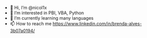 - 👋 Hi, I’m @nicol1x
- 👀 I’m interested in PBI, VBA, Python
- 🌱 I’m currently learning many languages
- 📫 How to reach me https://www.linkedin.com/in/brenda-alves-3b07a0194/

<!---
nicol1x/nicol1x is a ✨ special ✨ repository because its `README.md` (this file) appears on your GitHub profile.
You can click the Preview link to take a look at your changes.
--->

